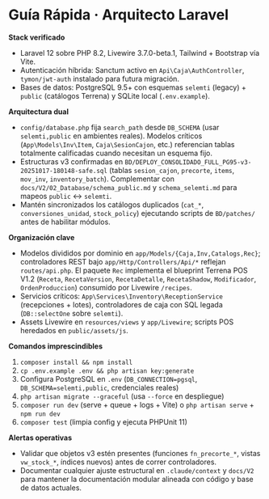 # Guía Rápida · Arquitecto Laravel

**Stack verificado**
- Laravel 12 sobre PHP 8.2, Livewire 3.7.0-beta.1, Tailwind + Bootstrap vía Vite.
- Autenticación híbrida: Sanctum activo en `Api\Caja\AuthController`, `tymon/jwt-auth` instalado para futura migración.
- Bases de datos: PostgreSQL 9.5+ con esquemas `selemti` (legacy) + `public` (catálogos Terrena) y SQLite local (`.env.example`).

**Arquitectura dual**
- `config/database.php` fija `search_path` desde `DB_SCHEMA` (usar `selemti,public` en ambientes reales). Modelos críticos (`App\Models\Inv\Item`, `Caja\SesionCajon`, etc.) referencian tablas totalmente calificadas cuando necesitan un esquema fijo.
- Estructuras v3 confirmadas en `BD/DEPLOY_CONSOLIDADO_FULL_PG95-v3-20251017-180148-safe.sql` (tablas `sesion_cajon`, `precorte`, `items`, `mov_inv`, `inventory_batch`). Complementar con `docs/V2/02_Database/schema_public.md` y `schema_selemti.md` para mapeos `public` ↔︎ `selemti`.
- Mantén sincronizados los catálogos duplicados (`cat_*`, `conversiones_unidad`, `stock_policy`) ejecutando scripts de `BD/patches/` antes de habilitar módulos.

**Organización clave**
- Modelos divididos por dominio en `app/Models/{Caja,Inv,Catalogs,Rec}`; controladores REST bajo `app/Http/Controllers/Api/*` reflejan `routes/api.php`. El paquete `Rec` implementa el blueprint Terrena POS V1.2 (`Receta`, `RecetaVersion`, `RecetaDetalle`, `RecetaShadow`, `Modificador`, `OrdenProduccion`) consumido por Livewire `/recipes`.
- Servicios críticos: `App\Services\Inventory\ReceptionService` (recepciones + lotes), controladores de caja con SQL legada (`DB::selectOne` sobre `selemti`).
- Assets Livewire en `resources/views` y `app/Livewire`; scripts POS heredados en `public/assets/js`.

**Comandos imprescindibles**
1. `composer install && npm install`
2. `cp .env.example .env && php artisan key:generate`
3. Configura PostgreSQL en `.env` (`DB_CONNECTION=pgsql`, `DB_SCHEMA=selemti,public`, credenciales reales)
4. `php artisan migrate --graceful` (usa `--force` en despliegue)
5. `composer run dev` (serve + queue + logs + Vite) o `php artisan serve` + `npm run dev`
6. `composer test` (limpia config y ejecuta PHPUnit 11)

**Alertas operativas**
- Validar que objetos v3 estén presentes (funciones `fn_precorte_*`, vistas `vw_stock_*`, índices nuevos) antes de correr controladores.
- Documentar cualquier ajuste estructural en `.claude/context` y `docs/V2` para mantener la documentación modular alineada con código y base de datos actuales.
